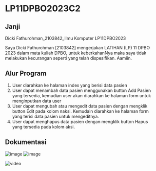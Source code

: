 # LP11DPBO2023C2
## Janji
Dicki Fathurohman_2103842_Ilmu Komputer LP11DPBO2023

Saya Dicki Fathurohman [2103842] mengerjakan LATIHAN (LP) 11 DPBO 2023 dalam mata kuliah DPBO, untuk keberkahanNya maka saya tidak melakukan kecurangan seperti yang telah dispesifikan. Aamiin.
## Alur Program
1. User diarahkan ke halaman index yang berisi data pasien
2. User dapat menambah data pasien menggunakan button Add Pasien yang tersedia, kemudian user akan diarahkan ke halaman form untuk menginputkan data user
3. User dapat mengubah atau mengedit data pasien dengan mengklik button Edit pada kolom naksi. Kemudain diarahkan ke halaman form yang terisi data pasien untuk mengeditnya.
4. User dapat menghapus data pasien dengan mengklik button Hapus yang tersedia pada kolom aksi.

## Dokumentasi
![image](https://github.com/dickifathurohman/LP11DPBO2023C2/assets/100754802/37894c94-5a58-4984-a129-77e9a89ec6a4)
![image](https://github.com/dickifathurohman/LP11DPBO2023C2/assets/100754802/de94e81a-d0c4-4020-89dd-d0bc3879e23e)

![video](https://github.com/dickifathurohman/LP11DPBO2023C2/assets/100754802/539b627f-0cab-487e-ac4d-c60539dba395)

